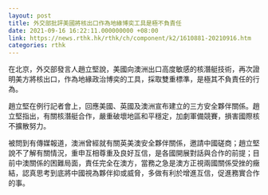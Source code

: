 ```yaml
---
layout: post
title: 外交部批評美國將核出口作為地緣博奕工具是極不負責任
date: 2021-09-16 16:22:11.000000000 +08:00
link: https://news.rthk.hk/rthk/ch/component/k2/1610881-20210916.htm
categories: rthk
---
```


在北京，外交部發言人趙立堅說，美國向澳洲出口高度敏感的核潛艇技術，再次證明美方將核出口，作為地緣政治博奕的工具，採取雙重標準，是極其不負責任的行為。

趙立堅在例行記者會上，回應美國、英國及澳洲宣布建立的三方安全夥伴關係。趙立堅指出，有關核潛艇合作，嚴重破壞地區和平穩定，加劇軍備競賽，損害國際核不擴散努力。

被問到有傳媒報道，澳洲曾經就有關英美澳安全夥伴關係，邀請中國磋商；趙立堅說不了解有關情況，重申互相尊重及良好互信，是各國開展對話與合作的前提；目前中澳關係的困難局面，責任完全在澳方，當務之急是澳方正視兩國關係受挫的癥結，認真思考到底將中國視為夥伴抑或威脅，多做有利於增進互信，促進務實合作的事。
